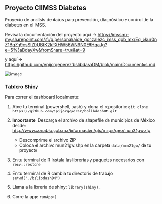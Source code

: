 ## Proyecto CIIMSS Diabetes
Proyecto de analisis de datos para prevención, diagnóstico y control de la diabetes en el IMSS.



Revisa la documentación del proyecto aquí -> https://imssmx-my.sharepoint.com/:f:/g/personal/aide_gonzalezc_imss_gob_mx/Eq_okur0nZ1BqZg9csSlZDUBtK2kRXHW56WN9N0E9HqaJg?e=5%3aBdayXw&fromShare=true&at=9

y aquí -> https://github.com/epijorgeperez/bslibdashDM/blob/main/Documentos.md

![image](https://github.com/epijorgeperez/CIIMSS-Diabetes/assets/69016243/1e7423ab-381c-4459-9251-6277045d8701)


### Tablero Shiny

Para correr el dashboard localmente: 

1) Abre tu terminal (powershell, bash) y clona el repositorio: ``` git clone https://github.com/epijorgeperez/bslibdashDM.git ```

2) **Importante:** Descarga el archivo de shapefile de municipios de México desde: http://www.conabio.gob.mx/informacion/gis/maps/geo/mun21gw.zip 
   - Descomprime el archivo ZIP
   - Coloca el archivo mun21gw.shp en la carpeta `data/mun21gw/` de tu proyecto

3) En tu terminal de R Instala las librerías y paquetes necesarios con ``` renv::restore ```

4) En tu terminal de R cambia tu directorio de trabajo ``` setwd("./bslibdashDM") ```

5) Llama a la librería de shiny:  ``` library(shiny) ```.

6) Corre la app: ``` runApp() ```

